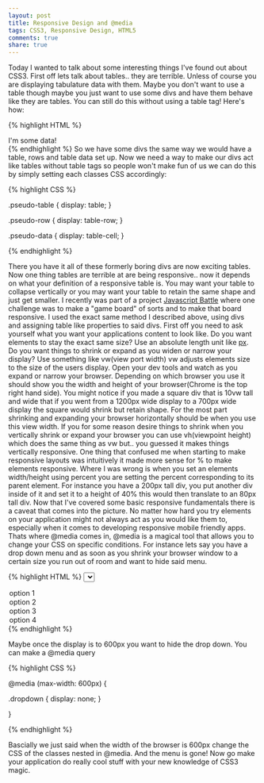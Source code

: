 ```yaml
---
layout: post
title: Responsive Design and @media
tags: CSS3, Responsive Design, HTML5
comments: true
share: true
---
```


Today I wanted to talk about some interesting things I've found out about CSS3. First off lets talk about tables.. they are terrible. Unless of course you are displaying tabulature data with them. Maybe you don't want to use a table though maybe you just want to use some divs and have them behave like they are tables. You can still do this without using a table tag! Here's how:

{% highlight HTML %}
<div class="pseudo-table">
  <div class="pseudo-row">
    <div class="pseudo-data">
      I'm some data!
    </div>
  </div>
</div>
{% endhighlight %}
So we have some divs the same way we would have a table, rows and table data set up. Now we need a way to make our divs act like tables without table tags so people won't make fun of us we can do this by simply setting each classes CSS accordingly:

{% highlight CSS %}

.pseudo-table {
  display: table;
}

.pseudo-row {
  display: table-row;
}

.pseudo-data {
  display: table-cell;
}

{% endhighlight %}

There you have it all of these formerly boring divs are now exciting tables. Now one thing tables are terrible at are being responsive.. now it depends on what your definition of a responsive table is. You may want your table to collapse vertically or you may want your table to retain the same shape and just get smaller. I recently was part of a project <a href="http://javascriptbattle.com">Javascript Battle</a> where one challenge was to make a "game board" of sorts and to make that board responsive. I used the exact same method I described above, using divs and assigning table like properties to said divs. First off you need to ask yourself what you want your applications content to look like. Do you want elements to stay the exact same size? Use an absolute length unit like <a href="https://developer.mozilla.org/en-US/docs/Web/CSS/length">px</a>. Do you want things to shrink or expand as you widen or narrow your display? Use something like vw(view port width) vw adjusts elements size to the size of the users display. Open your dev tools and watch as you expand or narrow your browser. Depending on which browser you use it should show you the width and height of your browser(Chrome is the top right hand side). You might notice if you made a square div that is 10vw tall and wide that if you went from a 1200px wide display to a 700px wide display the square would shrink but retain shape. For the most part shrinking and expanding your browser horizontally should be when you use this view width. If you for some reason desire things to shrink when you vertically shrink or expand your browser you can use vh(viewpoint height) which does the same thing as vw but.. you guessed it makes things vertically responsive. One thing that confused me when starting to make responsive layouts was intuitively it made more sense for % to make elements responsive. Where I was wrong is when you set an elements width/height using percent you are setting the percent corresponding to its parent element. For instance you have a 200px tall div, you put another div inside of it and set it to a height of 40% this would then translate to an 80px tall div. Now that I've covered some basic responsive fundamentals there is a caveat that comes into the picture. No matter how hard you try elements on your application might not always act as you would like them to, especially when it comes to developing responsive mobile friendly apps. Thats where @media comes in, @media is a magical tool that allows you to change your CSS on specific conditions. For instance lets say you have a drop down menu and as soon as you shrink your browser window to a certain size you run out of room and want to hide said menu.

{% highlight HTML %}
<select class="dropdown">
  <option value="1">option 1</option>
  <option value="2">option 2</option>
  <option value="3">option 3</option>
  <option value="4">option 4</option>
</select>
{% endhighlight %}

Maybe once the display is to 600px you want to hide the drop down. You can make a @media query

{% highlight CSS %}

@media (max-width: 600px) {

  .dropdown {
    display: none;
  }

}

{% endhighlight %}

Bascially we just said when the width of the browser is 600px change the CSS of the classes nested in @media. And the menu is gone! Now go make your application do really cool stuff with your new knowledge of CSS3 magic.
